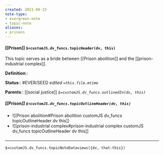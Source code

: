 ```yaml
---
created: 2021-08-15
note-type: 
- evergreen-note
- topic-note
aliases:
- prisons
---
```


#### [[Prison]] `$=customJS.dv_funcs.topicHeader(dv, this)`

This topic serves as a bride between [[Prison abolition]] and the [[prison-industrial complex]].

**Definition**::

**Status**:: #EVER/SEED 
*edited `=this.file.mtime`*

**Parents**:: [[social justice]]
*`$=customJS.dv_funcs.outlinedIn(dv, this)`*

##### [[Prison]] `$=customJS.dv_funcs.topicOutlineHeader(dv, this)`
- ![[Prison abolition#Prison abolition customJS dv_funcs topicOutlineHeader dv this]]
- ![[prison-industrial complex#prison-industrial complex customJS dv_funcs topicOutlineHeader dv this]]

### <hr class="dataviews"/>

`$=customJS.dv_funcs.topicNoteDataviews({dv, that:this})`